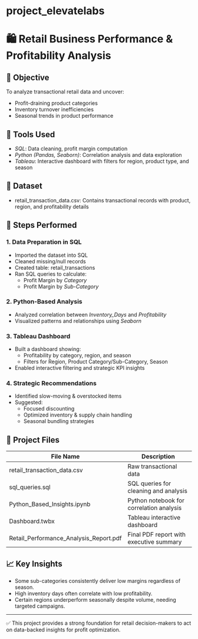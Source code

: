 # project_elevatelabs


# 🛍 Retail Business Performance & Profitability Analysis

## 📌 Objective
To analyze transactional retail data and uncover:
- Profit-draining product categories
- Inventory turnover inefficiencies
- Seasonal trends in product performance

## 🧰 Tools Used
- *SQL*: Data cleaning, profit margin computation
- *Python (Pandas, Seaborn)*: Correlation analysis and data exploration
- *Tableau*: Interactive dashboard with filters for region, product type, and season

## 📂 Dataset
- retail_transaction_data.csv: Contains transactional records with product, region, and profitability details

## 🧪 Steps Performed

### 1. Data Preparation in SQL
- Imported the dataset into SQL
- Cleaned missing/null records  
- Created table: retail_transactions
- Ran SQL queries to calculate:
  - Profit Margin by *Category*
  - Profit Margin by *Sub-Category*

### 2. Python-Based Analysis
- Analyzed correlation between *Inventory_Days* and *Profitability*
- Visualized patterns and relationships using *Seaborn*

### 3. Tableau Dashboard
- Built a dashboard showing:
  - Profitability by category, region, and season
  - Filters for Region, Product Category/Sub-Category, Season
- Enabled interactive filtering and strategic KPI insights

### 4. Strategic Recommendations
- Identified slow-moving & overstocked items
- Suggested:
  - Focused discounting
  - Optimized inventory & supply chain handling
  - Seasonal bundling strategies

## 📁 Project Files

| File Name                                  | Description                                   |
|--------------------------------------------|-----------------------------------------------|
| retail_transaction_data.csv              | Raw transactional data                        |
| sql_queries.sql                          | SQL queries for cleaning and analysis         |
| Python_Based_Insights.ipynb              | Python notebook for correlation analysis      |
| Dashboard.twbx                           | Tableau interactive dashboard                 |
| Retail_Performance_Analysis_Report.pdf   | Final PDF report with executive summary       |

## 📈 Key Insights
- Some sub-categories consistently deliver low margins regardless of season.
- High inventory days often correlate with low profitability.
- Certain regions underperform seasonally despite volume, needing targeted campaigns.

---

✅ This project provides a strong foundation for retail decision-makers to act on data-backed insights for profit optimization.
